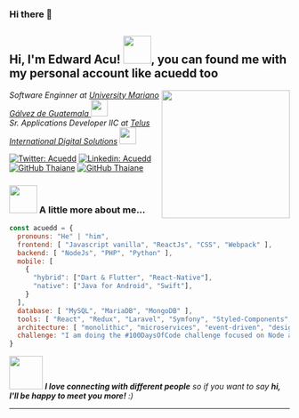 ### Hi there 👋



<h2> Hi, I'm Edward Acu! <img src="https://media.giphy.com/media/mGcNjsfWAjY5AEZNw6/giphy.gif" width="50">, you can found me with my personal account like acuedd too
</h2>
<img align='right' src="https://media.giphy.com/media/iIqmM5tTjmpOB9mpbn/giphy.gif" width="230">
<p>
  <em>Software Enginner at <a href="https://www.umg.edu.gt/"> University Mariano Gálvez de Guatemala </a>
  <img src="https://media.giphy.com/media/fYSnHlufseco8Fh93Z/giphy.gif" width="30">
  </br>
  Sr. Applications Developer IIC at <a href="https://homeland.com.gt/">Telus International Digital Solutions</a>
  <img src="https://media.giphy.com/media/WUlplcMpOCEmTGBtBW/giphy.gif" width="30"> 
  </em>
</p>

[![Twitter: Acuedd](https://img.shields.io/twitter/follow/Acuedd?style=social)](https://twitter.com/AcuEdd)
[![Linkedin: Acuedd](https://img.shields.io/badge/-acuedd-blue?style=flat-square&logo=Linkedin&logoColor=white&link=https://www.linkedin.com/in/acuedd/)](https://www.linkedin.com/in/acuedd/)
[![GitHub Thaiane](https://img.shields.io/github/followers/acuedd22?label=follow&style=social)](httpshttps://github.com/acuedd22)
[![GitHub Thaiane](https://img.shields.io/github/followers/acuedd?label=follow&style=social)](httpshttps://github.com/acuedd)


### <img src="https://media.giphy.com/media/VgCDAzcKvsR6OM0uWg/giphy.gif" width="50"> A little more about me...  

```javascript
const acuedd = {
  pronouns: "He" | "him",
  frontend: [ "Javascript vanilla", "ReactJs", "CSS", "Webpack" ], 
  backend: [ "NodeJs", "PHP", "Python" ], 
  mobile: [ 
    {
      "hybrid": ["Dart & Flutter", "React-Native"], 
      "native": ["Java for Android", "Swift"],
    }
  ],
  database: [ "MySQL", "MariaDB", "MongoDB" ],
  tools: [ "React", "Redux", "Laravel", "Symfony", "Styled-Components", "Jenkins", "Docker", "JIRA" ],
  architecture: [ "monolithic", "microservices", "event-driven", "design system pattern"],
  challenge: "I am doing the #100DaysOfCode challenge focused on Node and ReactJs"
}
```

<img src="https://media.giphy.com/media/LnQjpWaON8nhr21vNW/giphy.gif" width="60"> <em><b>I love connecting with different people</b> so if you want to say <b>hi, I'll be happy to meet you more!</b> :)</em>

---

